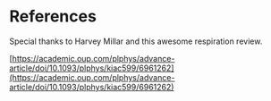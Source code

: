 # References

Special thanks to Harvey Millar and this awesome respiration review.

[https://academic.oup.com/plphys/advance-article/doi/10.1093/plphys/kiac599/6961262](https://academic.oup.com/plphys/advance-article/doi/10.1093/plphys/kiac599/6961262)
